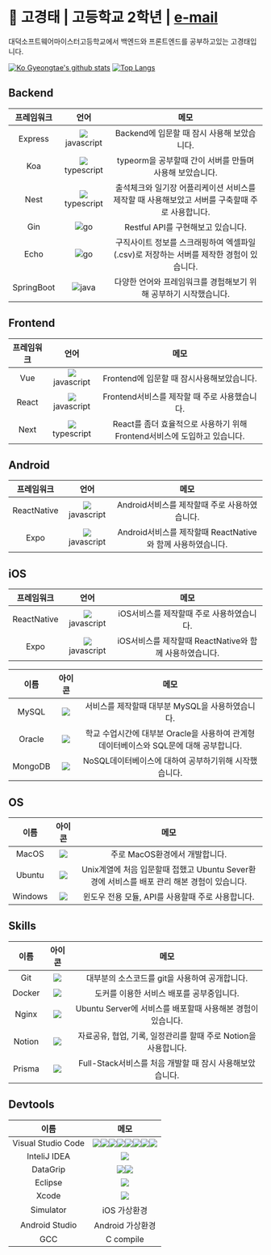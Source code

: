 # 🔭 고경태 | 고등학교 2학년 | <a href="mailto:kokt0203@naver.com">e-mail</a>
<p>대덕소프트웨어마이스터고등학교에서 백엔드와 프론트엔드를 공부하고있는 고경태입니다.</p>

[![Ko Gyeongtae's github stats](https://github-readme-stats.vercel.app/api?username=Ko-GyeongTae&show_icons=true&hide_border=true&count_private=true)](https://github.com/Ko-GyeongTae)
[![Top Langs](https://github-readme-stats.vercel.app/api/top-langs/?username=Ko-GyeongTae&hide=r,jupyter%20notebook,c%23)](https://github.com/anuraghazra/github-readme-stats)

## Backend
|프레임워크|언어|메모|
|:------:|:---:|:---:|
|Express|![](https://img.icons8.com/color/24/000000/javascript.png)javascript|Backend에 입문할 때 잠시 사용해 보았습니다.|
|Koa|![](https://img.icons8.com/color/24/000000/typescript.png)typescript|typeorm을 공부할때 간이 서버를 만들며 사용해 보았습니다.|
|Nest|![](https://img.icons8.com/color/24/000000/typescript.png)typescript|출석체크와 일기장 어플리케이션 서비스를 제작할 때 사용해보았고 서버를 구축할때 주로 사용합니다.|
|Gin|![](https://img.icons8.com/color/24/000000/golang.png)go|Restful API를 구현해보고 있습니다.|
|Echo|![](https://img.icons8.com/color/24/000000/golang.png)go|구직사이트 정보를 스크래핑하여 엑셀파일(.csv)로 저장하는 서버를 제작한 경험이 있습니다.|
|SpringBoot|![](https://img.icons8.com/color/24/000000/java.png)java|다양한 언어와 프레임워크를 경험해보기 위해 공부하기 시작했습니다.|

## Frontend
|프레임워크|언어|메모|
|:------:|:---:|:---:|
|Vue|![](https://img.icons8.com/color/24/000000/javascript.png)javascript|Frontend에 입문할 때 잠시사용해보았습니다.|
|React|![](https://img.icons8.com/color/24/000000/javascript.png)javascript|Frontend서비스를 제작할 때 주로 사용했습니다.|
|Next|![](https://img.icons8.com/color/24/000000/typescript.png)typescript|React를 좀더 효율적으로 사용하기 위해 Frontend서비스에 도입하고 있습니다.|

## Android
|프레임워크|언어|메모|
|:------:|:---:|:---:|
|ReactNative|![](https://img.icons8.com/color/24/000000/javascript.png)javascript|Android서비스를 제작할때 주로 사용하였습니다.|
|Expo|![](https://img.icons8.com/color/24/000000/javascript.png)javascript|Android서비스를 제작할때 ReactNative와 함께 사용하였습니다.|

## iOS
|프레임워크|언어|메모|
|:------:|:---:|:---:|
|ReactNative|![](https://img.icons8.com/color/24/000000/javascript.png)javascript|iOS서비스를 제작할때 주로 사용하였습니다.|
|Expo|![](https://img.icons8.com/color/24/000000/javascript.png)javascript|iOS서비스를 제작할때 ReactNative와 함께 사용하였습니다.|

|이름|아이콘|메모|
|:------:|:---:|:---:|
|MySQL|![](https://img.icons8.com/color/24/000000/mysql.png)|서비스를 제작할때 대부분 MySQL을 사용하였습니다.|
|Oracle|![](https://img.icons8.com/color/24/000000/oracle.png)|학교 수업시간에 대부분 Oracle을 사용하여 관계형데이터베이스와 SQL문에 대해 공부합니다.|
|MongoDB|![](https://img.icons8.com/color/24/000000/mongodb.png)|NoSQL데이터베이스에 대하여 공부하기위해 시작했습니다.|

## OS
|이름|아이콘|메모|
|:------:|:---:|:---:|
|MacOS|![](https://img.icons8.com/color/24/000000/mac-os.png)|주로 MacOS환경에서 개발합니다.|
|Ubuntu|![](https://img.icons8.com/color/24/000000/ubuntu.png)|Unix계열에 처음 입문할때 접했고 Ubuntu Sever환경에 서비스를 배포 관리 해본 경험이 있습니다.|
|Windows|![](https://img.icons8.com/color/24/000000/windows.png)|윈도우 전용 모듈, API를 사용할때 주로 사용합니다.|

## Skills
|이름|아이콘|메모|
|:------:|:---:|:---:|
|Git|![](https://img.icons8.com/color/24/000000/git.png)|대부분의 소스코드를 git을 사용하여 공개합니다.|
|Docker|![](https://img.icons8.com/color/24/000000/docker.png)|도커를 이용한 서비스 배포를 공부중입니다.
|Nginx|![](https://img.icons8.com/color/24/000000/nginx.png)|Ubuntu Server에 서비스를 배포할때 사용해본 경험이 있습니다.
|Notion|![](https://img.icons8.com/color/24/000000/n.png)|자료공유, 협업, 기록, 일정관리를 할때 주로 Notion을 사용합니다.|
|Prisma|![](https://img.icons8.com/color/24/000000/p.png)|Full-Stack서비스를 처음 개발할 때 잠시 사용해보았습니다.|

## Devtools
|이름|메모|
|:---:|:---:|
|Visual Studio Code|![](https://img.icons8.com/color/24/000000/typescript.png)![](https://img.icons8.com/color/24/000000/javascript.png)![](https://img.icons8.com/color/24/000000/golang.png)![](https://img.icons8.com/color/24/000000/java.png)![](https://img.icons8.com/color/24/000000/c.png)![](https://img.icons8.com/color/24/000000/python.png)![](https://img.icons8.com/color/24/000000/html.png)![](https://img.icons8.com/color/24/000000/css.png)|
|InteliJ IDEA|![](https://img.icons8.com/color/24/000000/java.png)
|DataGrip|![](https://img.icons8.com/color/24/000000/oracle.png)![](https://img.icons8.com/color/24/000000/mysql.png)|
|Eclipse|![](https://img.icons8.com/color/24/000000/java.png)|
|Xcode|![](https://img.icons8.com/color/24/000000/c.png)|
|Simulator|iOS 가상환경|
|Android Studio|Android 가상환경|
|GCC|C compile|
